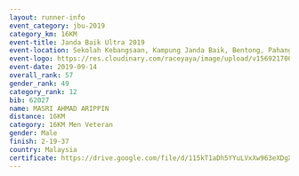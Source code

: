 ```yaml
---
layout: runner-info 
event_category: jbu-2019 
category_km: 16KM 
event-title: Janda Baik Ultra 2019 
event-location: Sekolah Kebangsaan, Kampung Janda Baik, Bentong, Pahang, Malaysia 
event-logo: https://res.cloudinary.com/raceyaya/image/upload/v1569217009/logo/janda-baik_vch1pc.jpg 
event-date: 2019-09-14
overall_rank: 57
gender_rank: 49
category_rank: 12
bib: 62027
name: MASRI AHMAD ARIPPIN
distance: 16KM
category: 16KM Men Veteran
gender: Male
finish: 2-19-37
country: Malaysia
certificate: https://drive.google.com/file/d/115kT1aDh5YYuLVxXw963eXDgXTkPKWNv/view?usp=sharing
---
```

